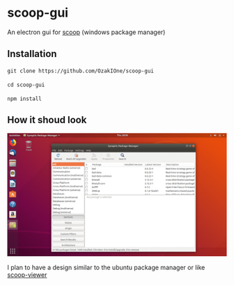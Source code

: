# scoop-gui

An electron gui for [scoop](scoop.sh) (windows package manager)

## Installation

```
git clone https://github.com/OzakIOne/scoop-gui

cd scoop-gui

npm install
```

## How it shoud look
![scoop-gui-design](https://raw.githubusercontent.com/OzakIOne/scoop-gui/master/design.png)

I plan to have a design similar to the ubuntu package manager or like [scoop-viewer](https://github.com/prezesp/scoop-viewer)